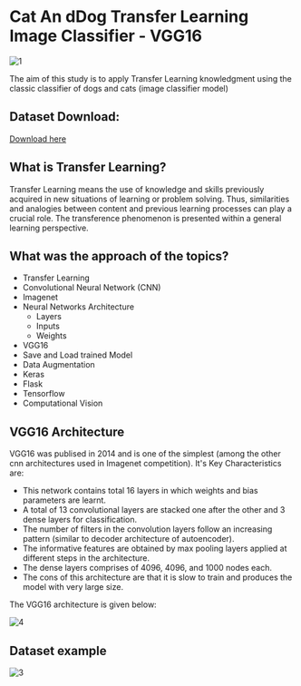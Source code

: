 # Cat An dDog Transfer Learning Image Classifier - VGG16
![1](https://user-images.githubusercontent.com/37225643/91213669-502aba00-e6e8-11ea-8ede-64afa2112456.png)


The aim of this study is to apply Transfer Learning knowledgment using the classic classifier of dogs and cats (image classifier model)

## Dataset Download:

[Download here](https://www.kaggle.com/tongpython/cat-and-dog)

## What is Transfer Learning?

Transfer Learning means the use of knowledge and skills previously acquired in new situations of learning or problem solving. Thus, similarities and analogies between content and previous learning processes can play a crucial role. The transference phenomenon is presented within a general learning perspective.

## What was the approach of the topics?

* Transfer Learning
* Convolutional Neural Network (CNN)
* Imagenet
* Neural Networks Architecture
  * Layers
  * Inputs
  * Weights
* VGG16
* Save and Load trained Model
* Data Augmentation
* Keras
* Flask
* Tensorflow
* Computational Vision

## VGG16 Architecture

VGG16 was publised in 2014 and is one of the simplest (among the other cnn architectures used in Imagenet competition). It's Key Characteristics are:

* This network contains total 16 layers in which weights and bias parameters are learnt.
* A total of 13 convolutional layers are stacked one after the other and 3 dense layers for classification.
* The number of filters in the convolution layers follow an increasing pattern (similar to decoder architecture of autoencoder).
* The informative features are obtained by max pooling layers applied at different steps in the architecture.
* The dense layers comprises of 4096, 4096, and 1000 nodes each.
* The cons of this architecture are that it is slow to train and produces the model with very large size.

The VGG16 architecture is given below:

![4](https://user-images.githubusercontent.com/37225643/91336105-cb06da00-e7a7-11ea-9028-ad83abb304cd.png)

## Dataset example

![3](https://user-images.githubusercontent.com/37225643/91218015-d1854b00-e6ee-11ea-9ccb-8533879600c6.jpeg)
